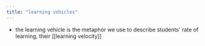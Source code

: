 ```yaml
---
title: "learning vehicles"
---
```


- the learning vehicle is the metaphor we use to describe students' rate of learning, their [[learning velocity]]<span id='gEyA7_PHF'/>
